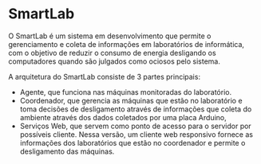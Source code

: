 # SmartLab

O SmartLab é um sistema em desenvolvimento que permite o gerenciamento e coleta de informações em laboratórios de informática, com o objetivo de reduzir o consumo de energia desligando os computadores quando são julgados como ociosos pelo sistema.

A arquitetura do SmartLab consiste de 3 partes principais:

- Agente, que funciona nas máquinas monitoradas do laboratório.
- Coordenador, que gerencia as máquinas que estão no laboratório e toma decisões de desligamento através de informações que coleta do ambiente através dos dados coletados por uma placa Arduino,
- Serviços Web, que servem como ponto de acesso para o servidor por possíveis cliente. Nessa versão, um cliente web responsivo fornece as informações dos laboratórios que estão no coordenador e permite o desligamento das máquinas.
